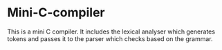 # Mini-C-compiler
This is a mini C compiler. It includes the lexical analyser which generates tokens and passes it to the parser which checks based on the grammar.
